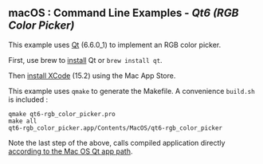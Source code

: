 
## macOS : Command Line Examples - *Qt6 (RGB Color Picker)*

This example uses [Qt](https://wiki.qt.io/Qt_for_Beginners) (6.6.0_1) to implement an RGB color picker.

First, use brew to [install](https://formulae.brew.sh/formula/qt) Qt or ```brew install qt```.

Then [install XCode](https://developer.apple.com/documentation/safari-developer-tools/installing-xcode-and-simulators) (15.2) using the Mac App Store.

This example uses ```qmake``` to generate the Makefile. A convenience ```build.sh``` is included :

```
qmake qt6-rgb_color_picker.pro 
make all
qt6-rgb_color_picker.app/Contents/MacOS/qt6-rgb_color_picker
```

Note the last step of the above, calls compiled application directly [according to the Mac OS Qt app path](https://stackoverflow.com/questions/61669808/how-to-execute-a-qt-app-on-macos-terminal).



